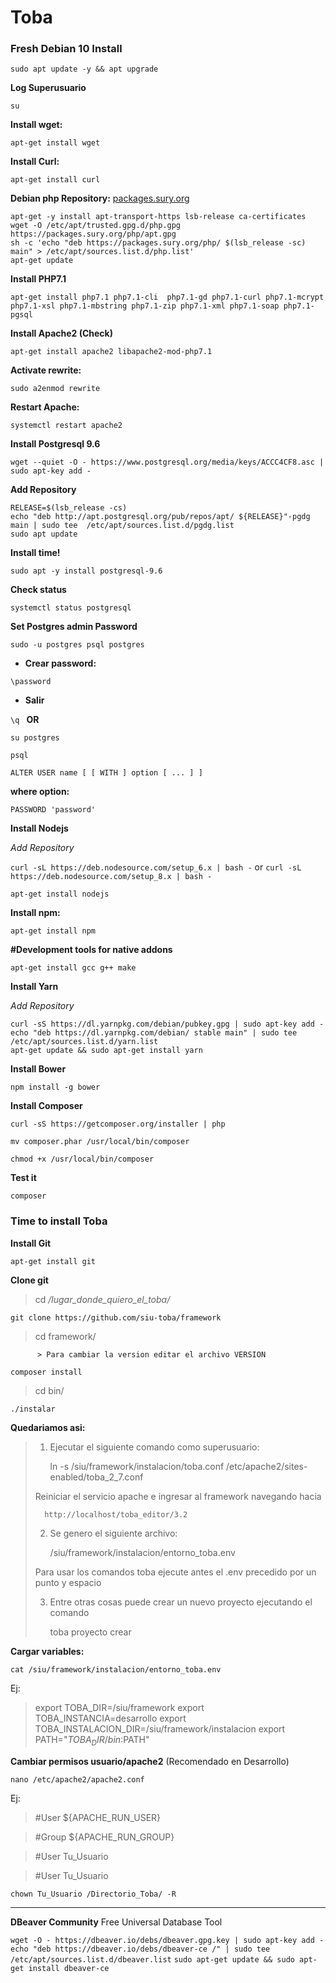 # Toba
### Fresh Debian 10 Install

`sudo apt update -y && apt upgrade`

**Log Superusuario**

`su`

**Install wget:**

`apt-get install wget`

**Install Curl:**

`apt-get install curl`

**Debian php Repository:**
[packages.sury.org](https://packages.sury.org/php/README.txt)

```
apt-get -y install apt-transport-https lsb-release ca-certificates
wget -O /etc/apt/trusted.gpg.d/php.gpg https://packages.sury.org/php/apt.gpg
sh -c 'echo "deb https://packages.sury.org/php/ $(lsb_release -sc) main" > /etc/apt/sources.list.d/php.list'
apt-get update
```

**Install PHP7.1**

`apt-get install php7.1 php7.1-cli  php7.1-gd php7.1-curl php7.1-mcrypt php7.1-xsl php7.1-mbstring php7.1-zip php7.1-xml php7.1-soap php7.1-pgsql`

**Install Apache2 (Check)**

`apt-get install apache2 libapache2-mod-php7.1`

**Activate rewrite:**

`sudo a2enmod rewrite`

**Restart Apache:**

`systemctl restart apache2`

**Install Postgresql 9.6**

`wget --quiet -O - https://www.postgresql.org/media/keys/ACCC4CF8.asc | sudo apt-key add -`

**Add Repository**

```
RELEASE=$(lsb_release -cs)
echo "deb http://apt.postgresql.org/pub/repos/apt/ ${RELEASE}"-pgdg main | sudo tee  /etc/apt/sources.list.d/pgdg.list
sudo apt update
```

**Install time!**

`sudo apt -y install postgresql-9.6`

**Check status**

`systemctl status postgresql`

**Set Postgres admin Password**

`sudo -u postgres psql postgres`

- **Crear password:**

`\password `

- **Salir**

`\q
`
**OR**

`su postgres`

`psql`

`ALTER USER name [ [ WITH ] option [ ... ] ]`

**where option:**

`PASSWORD 'password'`

**Install Nodejs**

_Add Repository_

`curl -sL https://deb.nodesource.com/setup_6.x | bash -`
or
`curl -sL https://deb.nodesource.com/setup_8.x | bash -`

`apt-get install nodejs`

**Install npm:**

`apt-get install npm`

**#Development tools for native addons**

`apt-get install gcc g++ make`

**Install Yarn**

_Add Repository_

```
curl -sS https://dl.yarnpkg.com/debian/pubkey.gpg | sudo apt-key add -
echo "deb https://dl.yarnpkg.com/debian/ stable main" | sudo tee /etc/apt/sources.list.d/yarn.list
apt-get update && sudo apt-get install yarn
```

**Install Bower**

`npm install -g bower`

**Install Composer**

`curl -sS https://getcomposer.org/installer | php`


`mv composer.phar /usr/local/bin/composer`

`chmod +x /usr/local/bin/composer`

**Test it**

`composer 
`
### Time to install Toba

**Install Git**

`apt-get install git`

**Clone git**

> cd _/lugar_donde_quiero_el_toba/_

`git clone https://github.com/siu-toba/framework`

> cd framework/

          > Para cambiar la version editar el archivo VERSION

`composer install`

> cd bin/

`./instalar`

**Quedariamos asi:**

> 1) Ejecutar el siguiente comando como superusuario: 
>  
>       ln -s /siu/framework/instalacion/toba.conf /etc/apache2/sites-enabled/toba_2_7.conf
>  
>  Reiniciar el servicio apache e ingresar al framework navegando hacia 
>  
>       http://localhost/toba_editor/3.2
>  
>  
>  2) Se genero el siguiente archivo:
>  
>     /siu/framework/instalacion/entorno_toba.env
>  
>  Para usar los comandos toba ejecute antes el .env precedido por un punto y espacio
>  
>  3) Entre otras cosas puede crear un nuevo proyecto ejecutando el comando
>  
>     toba proyecto crear
> 

**Cargar variables:**

`cat /siu/framework/instalacion/entorno_toba.env`

Ej:
> export TOBA_DIR=/siu/framework
> export TOBA_INSTANCIA=desarrollo
> export TOBA_INSTALACION_DIR=/siu/framework/instalacion
> export PATH="$TOBA_DIR/bin:$PATH"

**Cambiar permisos usuario/apache2** (Recomendado en Desarrollo)

`nano /etc/apache2/apache2.conf`

Ej:
> #User ${APACHE_RUN_USER}

> #Group ${APACHE_RUN_GROUP}

> #User Tu_Usuario

> #User Tu_Usuario

`chown Tu_Usuario /Directorio_Toba/ -R`

------------------------------------------

**DBeaver Community**
Free Universal Database Tool

`wget -O - https://dbeaver.io/debs/dbeaver.gpg.key | sudo apt-key add -`
`echo "deb https://dbeaver.io/debs/dbeaver-ce /" | sudo tee /etc/apt/sources.list.d/dbeaver.list`
`sudo apt-get update && sudo apt-get install dbeaver-ce`


